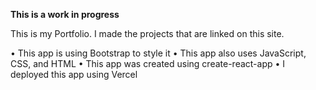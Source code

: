 <!-- @format -->

**This is a work in progress**

This is my Portfolio. I made the projects that are linked on this site. 

• This app is using Bootstrap to style it
• This app also uses JavaScript, CSS, and HTML
• This app was created using create-react-app
• I deployed this app using Vercel
